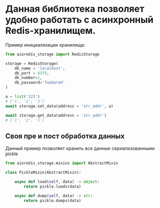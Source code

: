# Данная библиотека позволяет удобно работать с асинхронный Redis-хранилищем.
Пример инициализации хранилища:
```python
from aioredis_storage import RedisStorage

storage = RedisStorage(
	db_name = 'localhost',
	db_port = 6379,
	db_number=1,
	db_password='foobared'
)

a = list('123')
# ['1', '2', '3']
await storage.set_data(address = 'str_addr', a)

await storage.get_data(address = 'str_addr')
# ['1', '2', '3']

```


## Своя пре и пост обработка данных
Данный пример позволяет хранить все данные сериализованными pickle
```python
from aioredis_storage.mixins import AbstractMixin

class PickleMixin(AbstractMixin):

	async def load(self, data) -> object:
		return pickle.loads(data)

	async def dump(self, data) -> str:
		return pickle.dumps(data)

```
